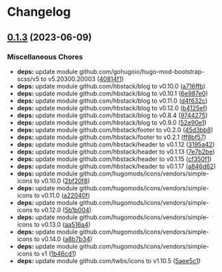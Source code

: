 # Changelog

## [0.1.3](https://github.com/hbstack/blog/compare/modules/related-posts/v0.1.2...modules/related-posts/v0.1.3) (2023-06-09)


### Miscellaneous Chores

* **deps:** update module github.com/gohugoio/hugo-mod-bootstrap-scss/v5 to v5.20300.20003 ([40814f1](https://github.com/hbstack/blog/commit/40814f17f2728de9f0426855163bf7d07cc9442e))
* **deps:** update module github.com/hbstack/blog to v0.10.0 ([a716ffb](https://github.com/hbstack/blog/commit/a716ffb3fe31b6943d13a04a5eae3aaaed68b62f))
* **deps:** update module github.com/hbstack/blog to v0.10.1 ([6e987e0](https://github.com/hbstack/blog/commit/6e987e0f070da29124bf06d9a0c8d8fdcc3151b6))
* **deps:** update module github.com/hbstack/blog to v0.11.0 ([d4f632c](https://github.com/hbstack/blog/commit/d4f632c41040d411ec39f8bead0fb2912215811c))
* **deps:** update module github.com/hbstack/blog to v0.12.0 ([b4125ef](https://github.com/hbstack/blog/commit/b4125eff50661abbe0d9f4da85f7c35248bb38a8))
* **deps:** update module github.com/hbstack/blog to v0.8.4 ([9744275](https://github.com/hbstack/blog/commit/97442756e4a36a6d465164ac9f1705d95a4b5882))
* **deps:** update module github.com/hbstack/blog to v0.9.0 ([52e90e1](https://github.com/hbstack/blog/commit/52e90e105fdcb6f759671bfe7754736117eec45d))
* **deps:** update module github.com/hbstack/footer to v0.2.0 ([45d3bb8](https://github.com/hbstack/blog/commit/45d3bb87a028a2504a056b1efe92d3c7faae8b09))
* **deps:** update module github.com/hbstack/footer to v0.2.1 ([ff8bf57](https://github.com/hbstack/blog/commit/ff8bf57dda1d7f7a238aa3211cb45edc0c9cec5d))
* **deps:** update module github.com/hbstack/header to v0.1.12 ([3195a42](https://github.com/hbstack/blog/commit/3195a426b47a59db52fa80be8c19f62165176cb0))
* **deps:** update module github.com/hbstack/header to v0.1.13 ([7e7b2be](https://github.com/hbstack/blog/commit/7e7b2bea920ce5d83bc59887c87ea6f42e4e835b))
* **deps:** update module github.com/hbstack/header to v0.1.15 ([cf350f1](https://github.com/hbstack/blog/commit/cf350f1cc4cdd3908af121423679598772a83562))
* **deps:** update module github.com/hbstack/header to v0.1.17 ([a846d62](https://github.com/hbstack/blog/commit/a846d626f17e49189ec5e5f280f7adb8b6d17a61))
* **deps:** update module github.com/hugomods/icons/vendors/simple-icons to v0.10.0 ([2bf20f8](https://github.com/hbstack/blog/commit/2bf20f8a9660047c6983703f04cbfd5103003f49))
* **deps:** update module github.com/hugomods/icons/vendors/simple-icons to v0.11.0 ([a22040f](https://github.com/hbstack/blog/commit/a22040f6d46acd21f1fee5bd4b3de13bcdb124f8))
* **deps:** update module github.com/hugomods/icons/vendors/simple-icons to v0.12.0 ([5b1b004](https://github.com/hbstack/blog/commit/5b1b004c65107a4817d77f851223a1263e86f7f8))
* **deps:** update module github.com/hugomods/icons/vendors/simple-icons to v0.13.0 ([aa516a4](https://github.com/hbstack/blog/commit/aa516a4017d5eb1c36f4a248d06ec1bfdf0b2fd0))
* **deps:** update module github.com/hugomods/icons/vendors/simple-icons to v0.14.0 ([a8b7b34](https://github.com/hbstack/blog/commit/a8b7b34704ce134f7d04068e989a138fa688e7ae))
* **deps:** update module github.com/hugomods/icons/vendors/simple-icons to v1 ([1b46cd1](https://github.com/hbstack/blog/commit/1b46cd1605f713b136f4796b6ee93033583ffdb3))
* **deps:** update module github.com/twbs/icons to v1.10.5 ([5aee5c1](https://github.com/hbstack/blog/commit/5aee5c1356e0a64357033408d6417b6d1e4a0654))

